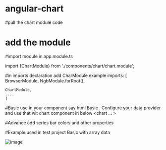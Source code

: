 # angular-chart

#pull the chart module code 
# add the module 
#import module in app.module.ts 

import {ChartModule} from './components/chart/chart.module';

#in imports declaration  add CharModule example
imports: [
    BrowserModule,
    NgbModule.forRoot(),
   
    ChartModule,
    ....
    ]
    
#Basic use in your component say html  Basic . Configure  your data provider  and use that wit chart component in below
    <chart ...  > </chart>
    
    
    
 #Advance add series bar colors and other properties
 
#Example used in test project Basic  with array data

![image](https://user-images.githubusercontent.com/41214548/42738284-4dfc9cde-884f-11e8-900c-06087d0a53f6.png)

